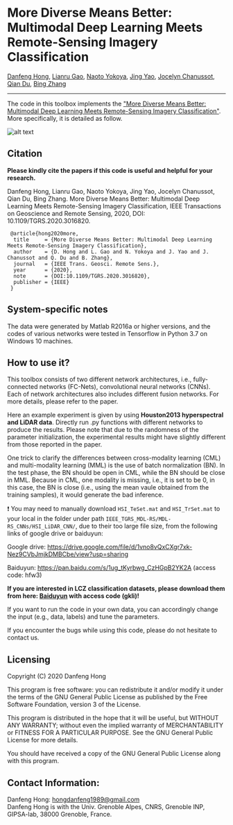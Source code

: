 # More Diverse Means Better: Multimodal Deep Learning Meets Remote-Sensing Imagery Classification

[Danfeng Hong](https://sites.google.com/view/danfeng-hong), [Lianru Gao](https://scholar.google.com/citations?hl=en&user=f6OnhtcAAAAJ), [Naoto Yokoya](https://naotoyokoya.com/), [Jing Yao](https://scholar.google.com/citations?user=1SHd5ygAAAAJ&hl=en), [Jocelyn Chanussot](http://jocelyn-chanussot.net/), [Qian Du](https://scholar.google.com/citations?user=0OdKQoQAAAAJ&hl=en), [Bing Zhang](http://english.radi.cas.cn/Education/PhDS/201401/t20140109_115415.html)

___________

The code in this toolbox implements the ["More Diverse Means Better: Multimodal Deep Learning Meets Remote-Sensing Imagery Classification"](https://ieeexplore.ieee.org/document/9174822). More specifically, it is detailed as follow.

![alt text](./Motivation.png)


Citation
---------------------

**Please kindly cite the papers if this code is useful and helpful for your research.**

Danfeng Hong, Lianru Gao, Naoto Yokoya, Jing Yao, Jocelyn Chanussot, Qian Du, Bing Zhang. More Diverse Means Better: Multimodal Deep Learning Meets Remote-Sensing Imagery Classification, IEEE Transactions on Geoscience and Remote Sensing, 2020, DOI: 10.1109/TGRS.2020.3016820. 

     @article{hong2020more,
      title     = {More Diverse Means Better: Multimodal Deep Learning Meets Remote-Sensing Imagery Classification},
      author    = {D. Hong and L. Gao and N. Yokoya and J. Yao and J. Chanussot and Q. Du and B. Zhang},
      journal   = {IEEE Trans. Geosci. Remote Sens.}, 
      year      = {2020},
      note      = {DOI:10.1109/TGRS.2020.3016820},
      publisher = {IEEE}
     }

System-specific notes
---------------------
The data were generated by Matlab R2016a or higher versions, and the codes of various networks were tested in Tensorflow in Python 3.7 on Windows 10 machines.

How to use it?
---------------------
This toolbox consists of two different network architectures, i.e., fully-connected networks (FC-Nets), convolutional neural networks (CNNs). Each of network architectures also includes different fusion networks. For more details, please refer to the paper.

Here an example experiment is given by using **Houston2013 hyperspectral and LiDAR data**. Directly run .py functions with different networks to produce the results. Please note that due to the randomness of the parameter initialization, the experimental results might have slightly different from those reported in the paper.

One trick to clarify the differences between cross-modality learning (CML) and multi-modality learning (MML) is the use of batch normalization (BN). In the test phase, the BN should be open in CML, while the BN should be close in MML. Because in CML, one modality is missing, i.e., it is set to be 0, in this case, the BN is close (i.e., using the mean vaule obtained from the training samples), it would generate the bad inference.

:exclamation: You may need to manually download `HSI_TeSet.mat` and `HSI_TrSet.mat` to your local in the folder under path `IEEE_TGRS_MDL-RS/MDL-RS_CNNs/HSI_LiDAR_CNN/`, due to their too large file size, from the following links of google drive or baiduyun:

Google drive: https://drive.google.com/file/d/1vno8vQxCXgr7xk-Nez9CVbJmjkDMBCbe/view?usp=sharing

Baiduyun: https://pan.baidu.com/s/1ug_tKyrbwg_CzHGpB2YK2A (access code: hfw3)


**If you are interested in LCZ classification datasets, please download them from here: [Baiduyun](https://pan.baidu.com/s/1dYkaUm4JTjOWdtx79RsB6w) with access code (gkli)!**

If you want to run the code in your own data, you can accordingly change the input (e.g., data, labels) and tune the parameters.

If you encounter the bugs while using this code, please do not hesitate to contact us.

Licensing
---------

Copyright (C) 2020 Danfeng Hong

This program is free software: you can redistribute it and/or modify it under the terms of the GNU General Public License as published by the Free Software Foundation, version 3 of the License.

This program is distributed in the hope that it will be useful, but WITHOUT ANY WARRANTY; without even the implied warranty of MERCHANTABILITY or FITNESS FOR A PARTICULAR PURPOSE. See the GNU General Public License for more details.

You should have received a copy of the GNU General Public License along with this program.

Contact Information:
--------------------

Danfeng Hong: hongdanfeng1989@gmail.com<br>
Danfeng Hong is with the Univ. Grenoble Alpes, CNRS, Grenoble INP, GIPSA-lab, 38000 Grenoble, France.
